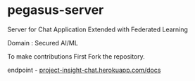 # pegasus-server

Server for Chat Application Extended with Federated Learning 

Domain : Secured AI/ML


To make contributions 
First Fork the repository.

endpoint - [project-insight-chat.herokuapp.com/docs](project-insight-chat.herokuapp.com/docs)
